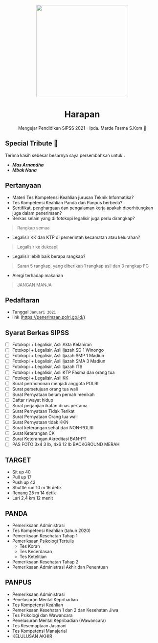 <div align="center">
<img src="https://cdn2.tstatic.net/jateng/foto/bank/images/topi-polisi.jpg" align="center" width="300">

# Harapan
Mengejar Pendidikan SIPSS 2021 - Ipda. Marde Fasma S.Kom :cop:
</div>

## Special Tribute :bouquet:
Terima kasih sebesar besarnya saya persembahkan untuk :
- ***Mas Arnandha***
- ***Mbak Nana***

## Pertanyaan
- Materi Tes Kompetensi Keahlian jurusan Teknik Informatika?
- Tes Kompetensi Keahlian Panda dan Panpus berbeda?
- Sertifikat, penghargaan dan pengalaman kerja apakah diperhitungkan juga dalam penerimaan?
- Berkas selain yang di fotokopi legalisir juga perlu dirangkap?
> Rangkap semua
- Legalisir KK dan KTP di pemerintah kecamatan atau kelurahan?
> Legalisir ke dukcapil
- Legalisir lebih baik berapa rangkap?
> Saran 5 rangkap, yang diberikan 1 rangkap asli dan 3 rangkap FC
- Alergi terhadap makanan
> JANGAN MANJA

## Pedaftaran
- Tanggal
`Januari 2021`
- link
(https://penerimaan.polri.go.id/)

## Syarat Berkas SIPSS
- [ ] Fotokopi + Legalisir, Asli Akta Kelahiran
- [ ] Fotokopi + Legalisir, Asli Ijazah SD 1 Winongo
- [ ] Fotokopi + Legalisir, Asli Ijazah SMP 1 Madiun
- [ ] Fotokopi + Legalisir, Asli Ijazah SMA 3 Madiun
- [ ] Fotokopi + Legalisir, Asli Ijazah ITS
- [ ] Fotokopi + Legalisir, Asli KTP Fasma dan orang tua
- [ ] Fotokopi + Legalisir, Asli KK
- [ ] Surat permohonan menjadi anggota POLRI
- [ ] Surat persetujuan orang tua wali
- [ ] Surat Pernyataan belum pernah menikah
- [ ] Daftar riwayat hidup
- [ ] Surat perjanjian ikatan dinas pertama
- [ ] Surat Pernyataan Tidak Terikat
- [ ] Surat Pernyataan Orang tua wali
- [ ] Surat Pernyataan tidak KKN
- [ ] Surat keterangan sehat dari NON-POLRI
- [ ] Surat Keterangan CK
- [ ] Surat Keterangan Akreditasi BAN-PT
- [ ] PAS FOTO 3x4 3 lb, 4x6 12 lb BACKGROUND MERAH

## TARGET
- Sit up 40
- Pull up 17
- Push up 42
- Shuttle run 10 m 16 detik
- Renang 25 m 14 detik
- Lari 2,4 km 12 menit


## PANDA
- Pemeriksaan Administrasi
- Tes Kompetensi Keahlian (tahun 2020)
- Pemeriksaan Kesehatan Tahap 1
- Pemeriksaan Psikologi Tertulis
  - Tes Koran
  - Tes Kecerdasan
  - Tes Ketelitian
- Pemeriksaan Kesehatan Tahap 2
- Pemeriksaan Administrasi Akhir dan Penentuan

## PANPUS
- Pemeriksaan Administrasi
- Penelusuran Mental Kepribadian
- Tes Kompetensi Keahlian
- Pemeriksaan Kesehatan 1 dan 2 dan Kesehatan Jiwa
- Tes Psikologi dan Wawancara
- Penelusuran Mental Kepribadian (Wawancara)
- Tes Kesemaptaan Jasmani
- Tes Kompetensi Manajerial
- KELULUSAN AKHIR
